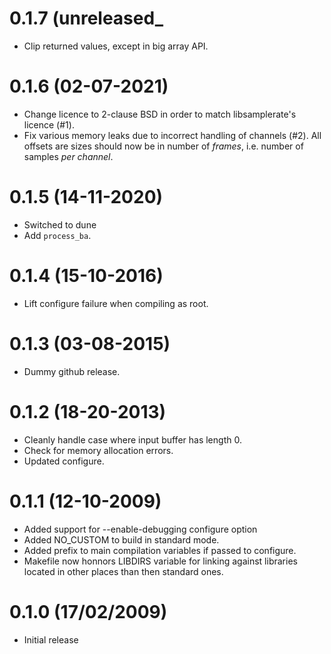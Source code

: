 0.1.7 (unreleased_
=====
* Clip returned values, except in big array API.

0.1.6 (02-07-2021)
=====

- Change licence to 2-clause BSD in order to match libsamplerate's licence (#1).
- Fix various memory leaks due to incorrect handling of channels (#2). All
  offsets are sizes should now be in number of _frames_, i.e. number of samples
  _per channel_.

0.1.5 (14-11-2020)
=====

- Switched to dune
- Add `process_ba`.

0.1.4 (15-10-2016)
=====

- Lift configure failure when compiling as root.

0.1.3 (03-08-2015)
=====

- Dummy github release.

0.1.2 (18-20-2013)
=====

- Cleanly handle case where input buffer has length 0.
- Check for memory allocation errors.
- Updated configure.

0.1.1 (12-10-2009)
=====

- Added support for --enable-debugging configure option
- Added NO_CUSTOM to build
  in standard mode.
- Added prefix to main compilation variables
  if passed to configure.
- Makefile now honnors LIBDIRS
  variable for linking against libraries
  located in other places than then standard
  ones.

0.1.0 (17/02/2009)
=====

- Initial release
